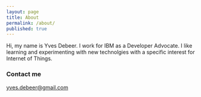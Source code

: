 ```yaml
---
layout: page
title: About
permalink: /about/
published: true
---
```


Hi, my name is Yves Debeer. I work for IBM as a Developer Advocate. I like learning and experimenting with new technolgies with a specific interest for Internet of Things.

### Contact me

[yves.debeer@gmail.com](mailto:yves.debeer@gmail.com)
